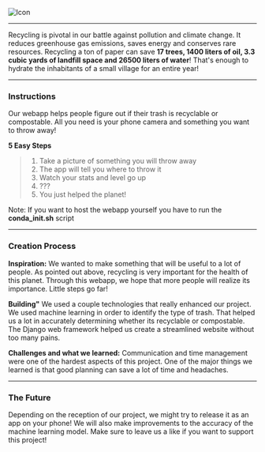 ![Icon](https://media.discordapp.net/attachments/1175270205388226630/1175516912894099526/Capture-removebg-preview.png?ex=656b8470&is=65590f70&hm=4b23a97a1c6b9f278be8c5dbbbc7627fcdad1685de885dab9a2811d50c971ad2&=&width=651&height=598)

---
Recycling is pivotal in our battle against pollution and climate change. It reduces greenhouse gas emissions, saves energy and conserves rare resources. Recycling a ton of paper can save **17 trees, 1400 liters of oil, 3.3 cubic yards of landfill space and 26500 liters of water**! That's enough to hydrate the inhabitants of a small village for an entire year! 

---
### Instructions
Our webapp helps people figure out if their trash is recyclable or compostable. All you need is your phone camera and something you want to throw away!

**5 Easy Steps**
> 1. Take a picture of something you will throw away
> 2. The app will tell you where to throw it
> 3. Watch your stats and level go up
> 4. ???
> 5. You just helped the planet!

Note: If you want to host the webapp yourself you have to run the **conda_init.sh** script

---
### Creation Process

**Inspiration:**
We wanted to make something that will be useful to a lot of people. As pointed out above, recycling is very important for the health of this planet. Through this webapp, we hope that more people will realize its importance. Little steps go far!

**Building"**
We used a couple technologies that really enhanced our project. We used machine learning in order to identify the type of trash. That helped us a lot in accurately determining whether its recyclable or compostable. The Django web framework helped us create a streamlined website without too many pains.

**Challenges and what we learned:**
Communication and time management were one of the hardest aspects of this project. One of the major things we learned is that good planning can save a lot of time and headaches.  

---
### The Future
Depending on the reception of our project, we might try to release it as an app on your phone! We will also make improvements to the accuracy of the machine learning model. Make sure to leave us a like if you want to support this project!

